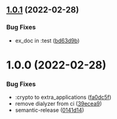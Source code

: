## [1.0.1](https://github.com/coingaming/b58/compare/v1.0.0...v1.0.1) (2022-02-28)


### Bug Fixes

* ex_doc in :test ([bd63d9b](https://github.com/coingaming/b58/commit/bd63d9b717e1219ceff8adcc2e94d4b8e75dfd52))

# 1.0.0 (2022-02-28)


### Bug Fixes

* :crypto to extra_applications ([fa0dc5f](https://github.com/coingaming/b58/commit/fa0dc5fe3f1e46c4b0f3179ad0e98465fc3359fd))
* remove dialyzer from ci ([39ecea9](https://github.com/coingaming/b58/commit/39ecea93f01747556385078727d53fd3cba89571))
* semantic-release ([0141d14](https://github.com/coingaming/b58/commit/0141d140fce2a7aa58c31f8ff9784f026222fb93))
